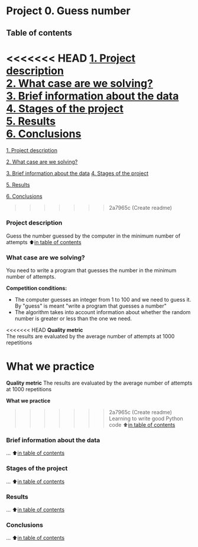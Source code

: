 # Project 0. Guess number

## Table of contents
<<<<<<< HEAD
[1. Project description](https://github.com/Tio147/DS_1/tree/main/project_0/README.md#Project-description)   
[2. What case are we solving?](https://github.com/Tio147/DS_1/tree/main/project_0/README.md#What-case-are-we-solving?)   
[3. Brief information about the data](https://github.com/Tio147/DS_1/tree/main/project_0/README.md#Brief-information-about-the-data)   
[4. Stages of the project](https://github.com/Tio147/DS_1/tree/main/project_0/README.md#Stages-of-the-project)   
[5. Results](https://github.com/Tio147/DS_1/tree/main/project_0/README.md#Results)   
[6. Conclusions](https://github.com/Tio147/DS_1/tree/main/project_0/README.md#Conclusions)   
=======
[1. Project description](https://github.com/Tio147/DS_1/tree/main/project_0/README.md#Project-description)

[2. What case are we solving?](https://github.com/Tio147/DS_1/tree/main/project_0/README.md#What-case-are-we-solving?)

[3. Brief information about the data](https://github.com/Tio147/DS_1/tree/main/project_0/README.md#Brief-information-about-the-data)
[4. Stages of the project](https://github.com/Tio147/DS_1/tree/main/project_0/README.md#Stages-of-the-project)

[5. Results](https://github.com/Tio147/DS_1/tree/main/project_0/README.md#Results)

[6. Conclusions](https://github.com/Tio147/DS_1/tree/main/project_0/README.md#Conclusions)
>>>>>>> 2a7965c (Create readme)

### Project description
Guess the number guessed by the computer in the minimum number of attempts
:arrow_up:[in table of contents](https://github.com/Tio147/DS_1/tree/main/project_0/README.md#Table-of-contents)


### What case are we solving?
You need to write a program that guesses the number in the minimum number of attempts.

**Competition conditions:**
- The computer guesses an integer from 1 to 100 and we need to guess it. By "guess" is meant "write a program that guesses a number"
- The algorithm takes into account information about whether the random number is greater or less than the one we need.

<<<<<<< HEAD
**Quality metric**   
The results are evaluated by the average number of attempts at 1000 repetitions

**What we practice**   
=======
**Quality metric**
The results are evaluated by the average number of attempts at 1000 repetitions

**What we practice**
>>>>>>> 2a7965c (Create readme)
Learning to write good Python code
:arrow_up:[in table of contents](https://github.com/Tio147/DS_1/tree/main/project_0/README.md#Table-of-contents)


### Brief information about the data
...
:arrow_up:[in table of contents](https://github.com/Tio147/DS_1/tree/main/project_0/README.md#Table-of-contents)


### Stages of the project
...
:arrow_up:[in table of contents](https://github.com/Tio147/DS_1/tree/main/project_0/README.md#Table-of-contents)


### Results
...
:arrow_up:[in table of contents](https://github.com/Tio147/DS_1/tree/main/project_0/README.md#Table-of-contents)


### Conclusions
...
:arrow_up:[in table of contents](https://github.com/Tio147/DS_1/tree/main/project_0/README.md#Table-of-contents)

